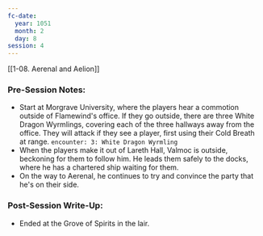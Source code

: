 ```yaml
---
fc-date:
  year: 1051
  month: 2
  day: 8
session: 4
---
```

[[1-08. Aerenal and Aelion]]

### Pre-Session Notes:
* Start at Morgrave University, where the players hear a commotion outside of Flamewind's office. If they go outside, there are three White Dragon Wyrmlings, covering each of the three hallways away from the office. They will attack if they see a player, first using their Cold Breath at range.
`encounter: 3: White Dragon Wyrmling`
* When the players make it out of Lareth Hall, Valmoc is outside, beckoning for them to follow him. He leads them safely to the docks, where he has a chartered ship waiting for them.
* On the way to Aerenal, he continues to try and convince the party that he's on their side.

### Post-Session Write-Up:

* Ended at the Grove of Spirits in the lair.
